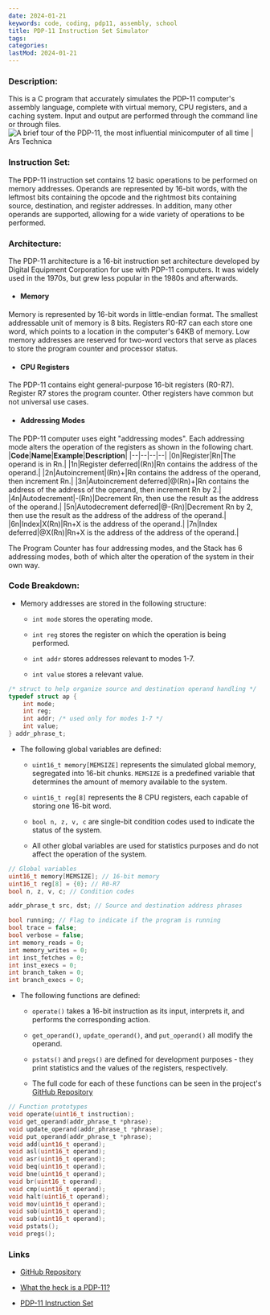 ```yaml
---
date: 2024-01-21
keywords: code, coding, pdp11, assembly, school
title: PDP-11 Instruction Set Simulator
tags:
categories:
lastMod: 2024-01-21
---
```

### Description:
This is a C program that accurately simulates the PDP-11 computer's assembly language, complete with virtual memory, CPU registers, and a caching system. Input and output are performed through the command line or through files.
![A brief tour of the PDP-11, the most influential minicomputer of all time |  Ars Technica](https://cdn.arstechnica.net/wp-content/uploads/2013/10/unix-creators.jpg)

### Instruction Set:
The PDP-11 instruction set contains 12 basic operations to be performed on memory addresses. Operands are represented by 16-bit words, with the leftmost bits containing the opcode and the rightmost bits containing source, destination, and register addresses. In addition, many other operands are supported, allowing for a wide variety of operations to be performed.

### Architecture:
The PDP-11 architecture is a 16-bit instruction set architecture developed by Digital Equipment Corporation for use with PDP-11 computers. It was widely used in the 1970s, but grew less popular in the 1980s and afterwards.

  + #### Memory
Memory is represented by 16-bit words in little-endian format. The smallest addressable unit of memory is 8 bits. Registers R0-R7 can each store one word, which points to a location in the computer's 64KB of memory. Low memory addresses are reserved for two-word vectors that serve as places to store the program counter and processor status.

  + #### CPU Registers
The PDP-11 contains eight general-purpose 16-bit registers (R0-R7). Register R7 stores the program counter. Other registers have common but not universal use cases.

  + #### Addressing Modes
The PDP-11 computer uses eight "addressing modes". Each addressing mode alters the operation of the registers as shown in the following chart.
|**Code**|**Name**|**Example**|**Description**|
|--|--|--|--|
|0n|Register|Rn|The operand is in Rn.|
|1n|Register deferred|(Rn)|Rn contains the address of the operand.|
|2n|Autoincrement|(Rn)+|Rn contains the address of the operand, then increment Rn.|
|3n|Autoincrement deferred|@(Rn)+|Rn contains the address of the address of the operand, then increment Rn by 2.|
|4n|Autodecrement|-(Rn)|Decrement Rn, then use the result as the address of the operand.|
|5n|Autodecrement deferred|@-(Rn)|Decrement Rn by 2, then use the result as the address of the address of the operand.|
|6n|Index|X(Rn)|Rn+X is the address of the operand.|
|7n|Index deferred|@X(Rn)|Rn+X is the address of the address of the operand.|

The Program Counter has four addressing modes, and the Stack has 6 addressing modes, both of which alter the operation of the system in their own way.

### Code Breakdown:

  + Memory addresses are stored in the following structure:

    + `int mode` stores the operating mode.

    + `int reg` stores the register on which the operation is being performed.

    + `int addr` stores addresses relevant to modes 1-7.

    + `int value` stores a relevant value.

```c
/* struct to help organize source and destination operand handling */
typedef struct ap {
    int mode;
    int reg;
    int addr; /* used only for modes 1-7 */
    int value;
} addr_phrase_t;
```

  + The following global variables are defined:

    + `uint16_t memory[MEMSIZE]` represents the simulated global memory, segregated into 16-bit chunks. `MEMSIZE` is a predefined variable that determines the amount of memory available to the system.

    + `uint16_t reg[8]` represents the 8 CPU registers, each capable of storing one 16-bit word.

    + `bool n, z, v, c` are single-bit condition codes used to indicate the status of the system.

    + All other global variables are used for statistics purposes and do not affect the operation of the system.

```c
// Global variables
uint16_t memory[MEMSIZE]; // 16-bit memory
uint16_t reg[8] = {0}; // R0-R7
bool n, z, v, c; // Condition codes

addr_phrase_t src, dst; // Source and destination address phrases

bool running; // Flag to indicate if the program is running
bool trace = false;
bool verbose = false;
int memory_reads = 0;
int memory_writes = 0;
int inst_fetches = 0;
int inst_execs = 0;
int branch_taken = 0;
int branch_execs = 0;
```

  + The following functions are defined:

    + `operate()` takes a 16-bit instruction as its input, interprets it, and performs the corresponding action.

    + `get_operand()`, `update_operand()`, and `put_operand()` all modify the operand.

    + `pstats()` and `pregs()` are defined for development purposes - they print statistics and the values of the registers, respectively.

    + The full code for each of these functions can be seen in the project's [GitHub Repository](https://github.com/tealblu/pdp11-sim)

```c
// Function prototypes
void operate(uint16_t instruction);
void get_operand(addr_phrase_t *phrase);
void update_operand(addr_phrase_t *phrase);
void put_operand(addr_phrase_t *phrase);
void add(uint16_t operand);
void asl(uint16_t operand);
void asr(uint16_t operand);
void beq(uint16_t operand);
void bne(uint16_t operand);
void br(uint16_t operand);
void cmp(uint16_t operand);
void halt(uint16_t operand);
void mov(uint16_t operand);
void sob(uint16_t operand);
void sub(uint16_t operand);
void pstats();
void pregs();
```

### Links

  + [GitHub Repository](https://github.com/tealblu/pdp11-sim)

  + [What the heck is a PDP-11?](https://en.wikipedia.org/wiki/PDP-11)

  + [PDP-11 Instruction Set](https://www.teach.cs.toronto.edu/~ajr/258/pdp11.pdf)
